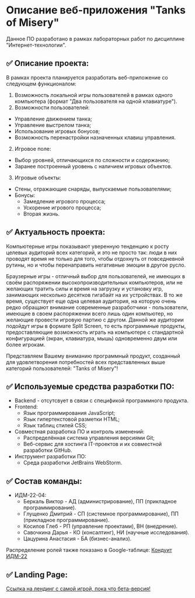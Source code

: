 # Описание веб-приложения "Tanks of Misery"

Данное ПО разработано в рамках лабораторных работ по дисциплине "Интернет-технологии".

## ✅ Описание проекта:

В рамках проекта планируется разработать веб-приложение со следующем функционалом:
1. Возможность локальной игры пользователей в рамках одного компьютера (формат "Два пользователя на одной клавиатуре").
2. Возможности пользователей:
* Управление движением танка;
* Управление выстрелом танка;
* Использование игровых бонусов;
* Возможность перенастройки назначенных клавиш управления.
2. Игровое поле:
* Выбор уровней, отличающихся по сложности и содержанию;
* Заранее построенный уровень с наличием игровых объектов.
3. Игровые объекты:
* Стены, отражающие снаряды, выпускаемые пользователями;
* Бонусы:
   + Замедление игрового процесса;
   + Ускорение игрового процесса;
   + Вторая жизнь.

## ✅ Актуальность проекта:

Компьютерные игры показывают уверенную тенденцию к росту целевых аудиторий всех категорий, и это не просто так: люди в них проводят время не только для того, чтобы отдохнуть от повседневной рутины, но и чтобы перенаправить негативные эмоции в другое русло.

Браузерные игры - отличный выбор для пользователей, не имеющих в своём распоряжении высокопроизводительных компьютеров, или не желающих тратить силы и время на загрузку и установку игр, занимающих несколько десятков гигабайт на их устройствах. В то же время, существует еще одна целевая аудитория, на которую очень редко обращают внимание современные разработчики - пользователи, имеющие в своем распоряжении всего лишь один компьютер, но желающие провести игровую партию с другом. Данной же аудитории подойдут игры в формате Split Screen, то есть программные продукты, предоставляющие возможность играть на компьютере с стандартной конфигурацией (экран, клавиатура, мышь) одновременно двум или более игрокам.

Представляем Вашему вниманию программный продукт, созданный для удовлетворения потребностей всех представленных выше категорий пользователей: "Tanks of Misery"!

## ✅ Используемые средства разработки ПО:

* Backend - отсутсвует в связи с спецификой программного продукта.
* Frontend:
   + Язык программирования JavaScript;
   + Язык гипертекстовой разметки HTML;
   + Язык таблиц стилей CSS;
* Совместная разработка ПО и контроль изменений:
   + Распределённая система управления версиями Git;
   + Веб-сервис для хостинга IT-проектов и их совместной разработки GitHub.
* Инструмент разработки ПО:
   + Среда разработки JetBrains WebStorm.

## ✅ Состав команды:

+ ИДМ-22-04:
   * Беркаль Виктор - АД (администрирование), ПП (прикладное программирование).
   * Глущенко Дмитрий - СП (системное программирование), ПП (прикладное программирование).
   * Косилов Глеб - РП (управление проектами), ВН (внедрение).
   * Савочкина Дарья - КО (консалтинг), НИ (научные исследования).
   * Цацурина Анастасия - БА (бизнес-анализ).

Распределение ролей также показано в Google-таблице:
[Кондуит ИДМ-22](https://docs.google.com/spreadsheets/d/1ypxgDUpNsaAK5PH90dTfGKdtDnWaeEDWfupEbDokN6A/edit?usp=sharing)

## ✅ Landing Page: 
[Ссылка на лендинг с самой игрой, пока что бета-версия!](https://github.com/Allyxan/IT_Project)
